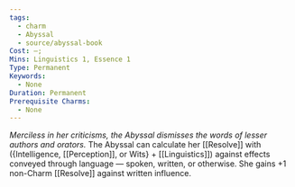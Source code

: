 ```yaml
---
tags:
  - charm
  - Abyssal
  - source/abyssal-book
Cost: —; 
Mins: Linguistics 1, Essence 1
Type: Permanent
Keywords:
  - None
Duration: Permanent
Prerequisite Charms:
  - None
---
```

*Merciless in her criticisms, the Abyssal dismisses the words of lesser authors and orators.*
The Abyssal can calculate her [[Resolve]] with ({Intelligence, [[Perception]], or Wits} + [[Linguistics]]) against effects conveyed through language — spoken, written, or otherwise. She gains +1 non-Charm [[Resolve]] against written influence.
